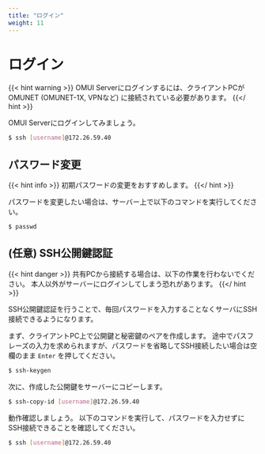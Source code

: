 ```yaml
---
title: "ログイン"
weight: 11
---
```


# ログイン

{{< hint warning >}}
OMUI Serverにログインするには、クライアントPCがOMUNET (OMUNET-1X, VPNなど) に接続されている必要があります。
{{</ hint >}}

OMUI Serverにログインしてみましょう。

```bash
$ ssh [username]@172.26.59.40
```

## パスワード変更

{{< hint info >}}
初期パスワードの変更をおすすめします。
{{</ hint >}}

パスワードを変更したい場合は、サーバー上で以下のコマンドを実行してください。

```bash
$ passwd
```

## (任意) SSH公開鍵認証

{{< hint danger >}}
共有PCから接続する場合は、以下の作業を行わないでください。
本人以外がサーバーにログインしてしまう恐れがあります。
{{</ hint >}}

SSH公開鍵認証を行うことで、毎回パスワードを入力することなくサーバにSSH接続できるようになります。

まず、クライアントPC上で公開鍵と秘密鍵のペアを作成します。
途中でパスフレーズの入力を求められますが、パスワードを省略してSSH接続したい場合は空欄のまま `Enter` を押してください。

```bash
$ ssh-keygen
```

次に、作成した公開鍵をサーバーにコピーします。

```bash
$ ssh-copy-id [username]@172.26.59.40
```

動作確認しましょう。
以下のコマンドを実行して、パスワードを入力せずにSSH接続できることを確認してください。

```bash
$ ssh [username]@172.26.59.40
```
